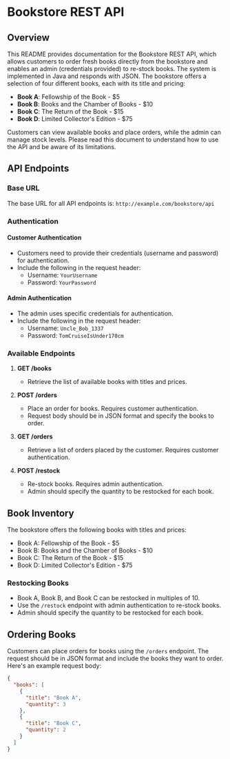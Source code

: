 # Bookstore REST API

## Overview

This README provides documentation for the Bookstore REST API, which allows customers to order fresh books directly from the bookstore and enables an admin (credentials provided) to re-stock books. The system is implemented in Java and responds with JSON. The bookstore offers a selection of four different books, each with its title and pricing:

- **Book A**: Fellowship of the Book - $5
- **Book B**: Books and the Chamber of Books - $10
- **Book C**: The Return of the Book - $15
- **Book D**: Limited Collector's Edition - $75

Customers can view available books and place orders, while the admin can manage stock levels. Please read this document to understand how to use the API and be aware of its limitations.

## API Endpoints

### Base URL

The base URL for all API endpoints is: `http://example.com/bookstore/api`

### Authentication

#### Customer Authentication

- Customers need to provide their credentials (username and password) for authentication.
- Include the following in the request header:
  - Username: `YourUsername`
  - Password: `YourPassword`

#### Admin Authentication

- The admin uses specific credentials for authentication.
- Include the following in the request header:
  - Username: `Uncle_Bob_1337`
  - Password: `TomCruiseIsUnder170cm`

### Available Endpoints

1. **GET /books**
   - Retrieve the list of available books with titles and prices.

2. **POST /orders**
   - Place an order for books. Requires customer authentication.
   - Request body should be in JSON format and specify the books to order.

3. **GET /orders**
   - Retrieve a list of orders placed by the customer. Requires customer authentication.

4. **POST /restock**
   - Re-stock books. Requires admin authentication.
   - Admin should specify the quantity to be restocked for each book.

## Book Inventory

The bookstore offers the following books with titles and prices:

- Book A: Fellowship of the Book - $5
- Book B: Books and the Chamber of Books - $10
- Book C: The Return of the Book - $15
- Book D: Limited Collector's Edition - $75

### Restocking Books

- Book A, Book B, and Book C can be restocked in multiples of 10.
- Use the `/restock` endpoint with admin authentication to re-stock books.
- Admin should specify the quantity to be restocked for each book.

## Ordering Books

Customers can place orders for books using the `/orders` endpoint. The request should be in JSON format and include the books they want to order. Here's an example request body:

```json
{
  "books": [
    {
      "title": "Book A",
      "quantity": 3
    },
    {
      "title": "Book C",
      "quantity": 2
    }
  ]
}
